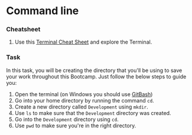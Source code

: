 # Command line

### Cheatsheet

1. Use this [Terminal Cheat Sheet](https://github.com/0nn0/terminal-mac-cheatsheet#english-version) and explore the Terminal.

### Task

In this task, you will be creating the directory that you'll be using to save your work throughout this Bootcamp. Just follow the below steps to guide you:

1. Open the terminal (on Windows you should use [GitBash](https://github.com/git-for-windows/git/releases/download/v2.26.2.windows.1/Git-2.26.2-64-bit.exe))
2. Go into your home directory by running the command `cd`.
3. Create a new directory called `Development` using `mkdir`.
4. Use `ls` to make sure that the `Development` directory was created.
5. Go into the `Development` directory using `cd`.
6. Use `pwd` to make sure you're in the right directory.

